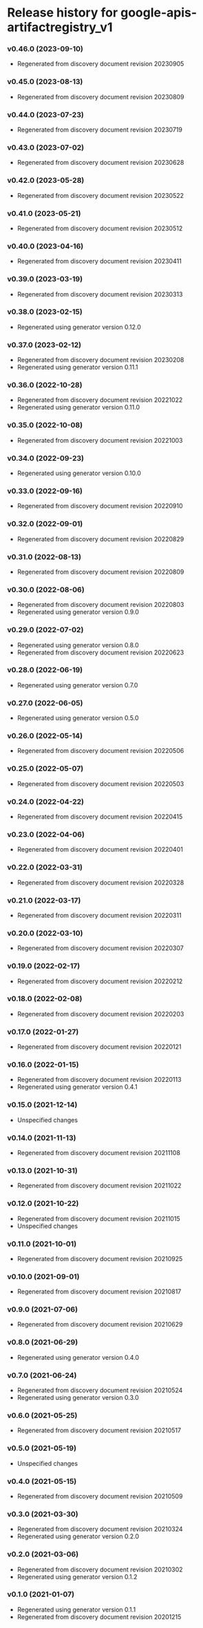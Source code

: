 # Release history for google-apis-artifactregistry_v1

### v0.46.0 (2023-09-10)

* Regenerated from discovery document revision 20230905

### v0.45.0 (2023-08-13)

* Regenerated from discovery document revision 20230809

### v0.44.0 (2023-07-23)

* Regenerated from discovery document revision 20230719

### v0.43.0 (2023-07-02)

* Regenerated from discovery document revision 20230628

### v0.42.0 (2023-05-28)

* Regenerated from discovery document revision 20230522

### v0.41.0 (2023-05-21)

* Regenerated from discovery document revision 20230512

### v0.40.0 (2023-04-16)

* Regenerated from discovery document revision 20230411

### v0.39.0 (2023-03-19)

* Regenerated from discovery document revision 20230313

### v0.38.0 (2023-02-15)

* Regenerated using generator version 0.12.0

### v0.37.0 (2023-02-12)

* Regenerated from discovery document revision 20230208
* Regenerated using generator version 0.11.1

### v0.36.0 (2022-10-28)

* Regenerated from discovery document revision 20221022
* Regenerated using generator version 0.11.0

### v0.35.0 (2022-10-08)

* Regenerated from discovery document revision 20221003

### v0.34.0 (2022-09-23)

* Regenerated using generator version 0.10.0

### v0.33.0 (2022-09-16)

* Regenerated from discovery document revision 20220910

### v0.32.0 (2022-09-01)

* Regenerated from discovery document revision 20220829

### v0.31.0 (2022-08-13)

* Regenerated from discovery document revision 20220809

### v0.30.0 (2022-08-06)

* Regenerated from discovery document revision 20220803
* Regenerated using generator version 0.9.0

### v0.29.0 (2022-07-02)

* Regenerated using generator version 0.8.0
* Regenerated from discovery document revision 20220623

### v0.28.0 (2022-06-19)

* Regenerated using generator version 0.7.0

### v0.27.0 (2022-06-05)

* Regenerated using generator version 0.5.0

### v0.26.0 (2022-05-14)

* Regenerated from discovery document revision 20220506

### v0.25.0 (2022-05-07)

* Regenerated from discovery document revision 20220503

### v0.24.0 (2022-04-22)

* Regenerated from discovery document revision 20220415

### v0.23.0 (2022-04-06)

* Regenerated from discovery document revision 20220401

### v0.22.0 (2022-03-31)

* Regenerated from discovery document revision 20220328

### v0.21.0 (2022-03-17)

* Regenerated from discovery document revision 20220311

### v0.20.0 (2022-03-10)

* Regenerated from discovery document revision 20220307

### v0.19.0 (2022-02-17)

* Regenerated from discovery document revision 20220212

### v0.18.0 (2022-02-08)

* Regenerated from discovery document revision 20220203

### v0.17.0 (2022-01-27)

* Regenerated from discovery document revision 20220121

### v0.16.0 (2022-01-15)

* Regenerated from discovery document revision 20220113
* Regenerated using generator version 0.4.1

### v0.15.0 (2021-12-14)

* Unspecified changes

### v0.14.0 (2021-11-13)

* Regenerated from discovery document revision 20211108

### v0.13.0 (2021-10-31)

* Regenerated from discovery document revision 20211022

### v0.12.0 (2021-10-22)

* Regenerated from discovery document revision 20211015
* Unspecified changes

### v0.11.0 (2021-10-01)

* Regenerated from discovery document revision 20210925

### v0.10.0 (2021-09-01)

* Regenerated from discovery document revision 20210817

### v0.9.0 (2021-07-06)

* Regenerated from discovery document revision 20210629

### v0.8.0 (2021-06-29)

* Regenerated using generator version 0.4.0

### v0.7.0 (2021-06-24)

* Regenerated from discovery document revision 20210524
* Regenerated using generator version 0.3.0

### v0.6.0 (2021-05-25)

* Regenerated from discovery document revision 20210517

### v0.5.0 (2021-05-19)

* Unspecified changes

### v0.4.0 (2021-05-15)

* Regenerated from discovery document revision 20210509

### v0.3.0 (2021-03-30)

* Regenerated from discovery document revision 20210324
* Regenerated using generator version 0.2.0

### v0.2.0 (2021-03-06)

* Regenerated from discovery document revision 20210302
* Regenerated using generator version 0.1.2

### v0.1.0 (2021-01-07)

* Regenerated using generator version 0.1.1
* Regenerated from discovery document revision 20201215

